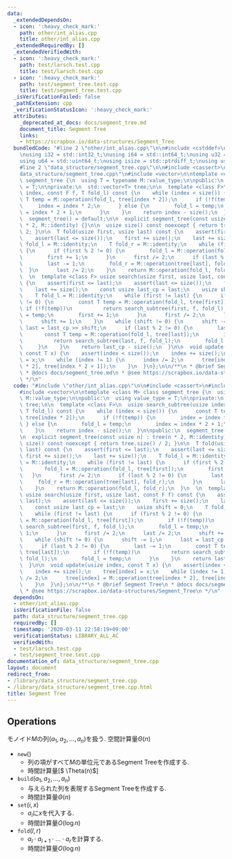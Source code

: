 ```yaml
---
data:
  _extendedDependsOn:
  - icon: ':heavy_check_mark:'
    path: other/int_alias.cpp
    title: other/int_alias.cpp
  _extendedRequiredBy: []
  _extendedVerifiedWith:
  - icon: ':heavy_check_mark:'
    path: test/larsch.test.cpp
    title: test/larsch.test.cpp
  - icon: ':heavy_check_mark:'
    path: test/segment_tree.test.cpp
    title: test/segment_tree.test.cpp
  _isVerificationFailed: false
  _pathExtension: cpp
  _verificationStatusIcon: ':heavy_check_mark:'
  attributes:
    _deprecated_at_docs: docs/segment_tree.md
    document_title: Segment Tree
    links:
    - https://scrapbox.io/data-structures/Segment_Tree
  bundledCode: "#line 2 \"other/int_alias.cpp\"\n\n#include <cstddef>\n#include <cstdint>\n\
    \nusing i32 = std::int32_t;\nusing i64 = std::int64_t;\nusing u32 = std::uint32_t;\n\
    using u64 = std::uint64_t;\nusing isize = std::ptrdiff_t;\nusing usize = std::size_t;\n\
    #line 2 \"data_structure/segment_tree.cpp\"\n\n#include <cassert>\n#line 5 \"\
    data_structure/segment_tree.cpp\"\n#include <vector>\n\ntemplate <class M> class\
    \ segment_tree {\n  using T = typename M::value_type;\n\npublic:\n  using value_type\
    \ = T;\n\nprivate:\n  std::vector<T> tree;\n\n  template <class F>\n  usize search_subtree(usize\
    \ index, const F f, T fold_l) const {\n    while (index < size()) {\n      const\
    \ T temp = M::operation(fold_l, tree[index * 2]);\n      if (!f(temp)) {\n   \
    \     index = index * 2;\n      } else {\n        fold_l = temp;\n        index\
    \ = index * 2 + 1;\n      }\n    }\n    return index - size();\n  }\n\npublic:\n\
    \  segment_tree() = default;\n\n  explicit segment_tree(const usize n) : tree(n\
    \ * 2, M::identity) {}\n\n  usize size() const noexcept { return tree.size() /\
    \ 2; }\n\n  T fold(usize first, usize last) const {\n    assert(first <= last);\n\
    \    assert(last <= size());\n    first += size();\n    last += size();\n    T\
    \ fold_l = M::identity;\n    T fold_r = M::identity;\n    while (first != last)\
    \ {\n      if (first % 2 != 0) {\n        fold_l = M::operation(fold_l, tree[first]);\n\
    \        first += 1;\n      }\n      first /= 2;\n      if (last % 2 != 0) {\n\
    \        last -= 1;\n        fold_r = M::operation(tree[last], fold_r);\n    \
    \  }\n      last /= 2;\n    }\n    return M::operation(fold_l, fold_r);\n  }\n\
    \  \n  template <class F> usize search(usize first, usize last, const F f) const\
    \ {\n    assert(first <= last);\n    assert(last <= size());\n    first += size();\n\
    \    last += size();\n    const usize last_cp = last;\n    usize shift = 0;\n\
    \    T fold_l = M::identity;\n    while (first != last) {\n      if (first % 2\
    \ != 0) {\n        const T temp = M::operation(fold_l, tree[first]);\n       \
    \ if (!f(temp))\n          return search_subtree(first, f, fold_l);\n        fold_l\
    \ = temp;\n        first += 1;\n      }\n      first /= 2;\n      last /= 2;\n\
    \      shift += 1;\n    }\n    while (shift != 0) {\n      shift -= 1;\n     \
    \ last = last_cp >> shift;\n      if (last % 2 != 0) {\n        last -= 1;\n \
    \       const T temp = M::operation(fold_l, tree[last]);\n        if (!f(temp))\n\
    \          return search_subtree(last, f, fold_l);\n        fold_l = temp;\n \
    \     }\n    }\n    return last_cp - size();\n  }\n\n  void update(usize index,\
    \ const T x) {\n    assert(index < size());\n    index += size();\n    tree[index]\
    \ = x;\n    while (index != 1) {\n      index /= 2;\n      tree[index] = M::operation(tree[index\
    \ * 2], tree[index * 2 + 1]);\n    }\n  }\n};\n\n/**\n * @brief Segment Tree\n\
    \ * @docs docs/segment_tree.md\n * @see https://scrapbox.io/data-structures/Segment_Tree\n\
    \ */\n"
  code: "#include \"other/int_alias.cpp\"\n\n#include <cassert>\n#include <cstddef>\n\
    #include <vector>\n\ntemplate <class M> class segment_tree {\n  using T = typename\
    \ M::value_type;\n\npublic:\n  using value_type = T;\n\nprivate:\n  std::vector<T>\
    \ tree;\n\n  template <class F>\n  usize search_subtree(usize index, const F f,\
    \ T fold_l) const {\n    while (index < size()) {\n      const T temp = M::operation(fold_l,\
    \ tree[index * 2]);\n      if (!f(temp)) {\n        index = index * 2;\n     \
    \ } else {\n        fold_l = temp;\n        index = index * 2 + 1;\n      }\n\
    \    }\n    return index - size();\n  }\n\npublic:\n  segment_tree() = default;\n\
    \n  explicit segment_tree(const usize n) : tree(n * 2, M::identity) {}\n\n  usize\
    \ size() const noexcept { return tree.size() / 2; }\n\n  T fold(usize first, usize\
    \ last) const {\n    assert(first <= last);\n    assert(last <= size());\n   \
    \ first += size();\n    last += size();\n    T fold_l = M::identity;\n    T fold_r\
    \ = M::identity;\n    while (first != last) {\n      if (first % 2 != 0) {\n \
    \       fold_l = M::operation(fold_l, tree[first]);\n        first += 1;\n   \
    \   }\n      first /= 2;\n      if (last % 2 != 0) {\n        last -= 1;\n   \
    \     fold_r = M::operation(tree[last], fold_r);\n      }\n      last /= 2;\n\
    \    }\n    return M::operation(fold_l, fold_r);\n  }\n  \n  template <class F>\
    \ usize search(usize first, usize last, const F f) const {\n    assert(first <=\
    \ last);\n    assert(last <= size());\n    first += size();\n    last += size();\n\
    \    const usize last_cp = last;\n    usize shift = 0;\n    T fold_l = M::identity;\n\
    \    while (first != last) {\n      if (first % 2 != 0) {\n        const T temp\
    \ = M::operation(fold_l, tree[first]);\n        if (!f(temp))\n          return\
    \ search_subtree(first, f, fold_l);\n        fold_l = temp;\n        first +=\
    \ 1;\n      }\n      first /= 2;\n      last /= 2;\n      shift += 1;\n    }\n\
    \    while (shift != 0) {\n      shift -= 1;\n      last = last_cp >> shift;\n\
    \      if (last % 2 != 0) {\n        last -= 1;\n        const T temp = M::operation(fold_l,\
    \ tree[last]);\n        if (!f(temp))\n          return search_subtree(last, f,\
    \ fold_l);\n        fold_l = temp;\n      }\n    }\n    return last_cp - size();\n\
    \  }\n\n  void update(usize index, const T x) {\n    assert(index < size());\n\
    \    index += size();\n    tree[index] = x;\n    while (index != 1) {\n      index\
    \ /= 2;\n      tree[index] = M::operation(tree[index * 2], tree[index * 2 + 1]);\n\
    \    }\n  }\n};\n\n/**\n * @brief Segment Tree\n * @docs docs/segment_tree.md\n\
    \ * @see https://scrapbox.io/data-structures/Segment_Tree\n */\n"
  dependsOn:
  - other/int_alias.cpp
  isVerificationFile: false
  path: data_structure/segment_tree.cpp
  requiredBy: []
  timestamp: '2020-03-11 22:58:19+09:00'
  verificationStatus: LIBRARY_ALL_AC
  verifiedWith:
  - test/larsch.test.cpp
  - test/segment_tree.test.cpp
documentation_of: data_structure/segment_tree.cpp
layout: document
redirect_from:
- /library/data_structure/segment_tree.cpp
- /library/data_structure/segment_tree.cpp.html
title: Segment Tree
---
```

## Operations

モノイド$M$の列$(a_1, a_2, \dots, a_n)$を扱う.
空間計算量$\Theta(n)$

-   $\mathtt{new}()$
    -   列の項がすべて$M$の単位元であるSegment Treeを作成する.
    -   時間計算量[$ \Theta(n)$]
-   $\mathtt{build}(a_1, a_2, \dots, a_n)$
    -   与えられた列を表現するSegment Treeを作成する.
    -   時間計算量$\Theta(n)$
-   $\mathtt{set}(i, x)$
    -   $a_i$に$x$を代入する.
    -   時間計算量$O(\log n)$
-   $\mathtt{fold}(l, r)$
    -   $a_l \cdot a_{l+1} \cdot \dots \cdot a_r$を計算する.
    -   時間計算量$O(\log n)$
